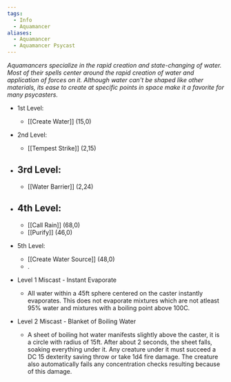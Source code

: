 ```yaml
---
tags:
  - Info
  - Aquamancer
aliases:
  - Aquamancer
  - Aquamancer Psycast
---
```

*Aquamancers specialize in the rapid creation and state-changing of water. Most of their spells center around the rapid creation of water and application of forces on it. Although water can't be shaped like other materials, its ease to create at specific points in space make it a favorite for many psycasters.*

- 1st Level:
	- [[Create Water]] (15,0)
- 2nd Level:
	- [[Tempest Strike]] (2,15)
- 3rd Level:
	- 
	- [[Water Barrier]] (2,24)
- 4th Level:
	- 
	- [[Call Rain]] (68,0)
	- [[Purify]] (46,0)
- 5th Level:
	- [[Create Water Source]] (48,0)
	- .

- Level 1 Miscast - Instant Evaporate
	- All water within a 45ft sphere centered on the caster instantly evaporates. This does not evaporate mixtures which are not atleast 95% water and mixtures with a boiling point above 100C. 
- Level 2 Miscast - Blanket of Boiling Water
	- A sheet of boiling hot water manifests slightly above the caster, it is a circle with radius of 15ft. After about 2 seconds, the sheet falls, soaking everything under it. Any creature under it must succeed a DC 15 dexterity saving throw or take 1d4 fire damage. The creature also automatically fails any concentration checks resulting because of this damage.


